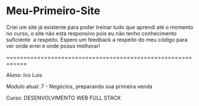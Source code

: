 # Meu-Primeiro-Site

Criei um site já existente para poder treinar tudo que aprendi até o momento no curso, o site não esta responsivo pois eu não tenho conhecimento suficiente  a respeito. Espero um feedback a respeito do meu código para ver onde errei e onde posso melhorar! 

============================================================

Aluno: Ivo Luis

Modulo atual: 7 - Negócios, preparando sua primeira venda

Curso: DESENVOLVIMENTO WEB FULL STACK
